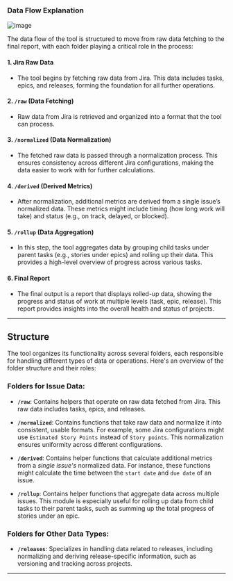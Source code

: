 ### Data Flow Explanation

![image](https://github.com/user-attachments/assets/61d4f973-3a54-48e7-bd8a-5f53deb69ee1)

The data flow of the tool is structured to move from raw data fetching to the final report, with each folder playing a critical role in the process:

#### 1. **Jira Raw Data**
   - The tool begins by fetching raw data from Jira. This data includes tasks, epics, and releases, forming the foundation for all further operations.

#### 2. **`/raw` (Data Fetching)**
   - Raw data from Jira is retrieved and organized into a format that the tool can process.

#### 3. **`/normalized` (Data Normalization)**
   - The fetched raw data is passed through a normalization process. This ensures consistency across different Jira configurations, making the data easier to work with for further calculations. 

#### 4. **`/derived` (Derived Metrics)**
   - After normalization, additional metrics are derived from a single issue’s normalized data. These metrics might include timing (how long work will take) and status (e.g., on track, delayed, or blocked).

#### 5. **`/rollup` (Data Aggregation)**
   - In this step, the tool aggregates data by grouping child tasks under parent tasks (e.g., stories under epics) and rolling up their data. This provides a high-level overview of progress across various tasks.

#### 6. **Final Report**
   - The final output is a report that displays rolled-up data, showing the progress and status of work at multiple levels (task, epic, release). This report provides insights into the overall health and status of projects.

---

## Structure

The tool organizes its functionality across several folders, each responsible for handling different types of data or operations. Here's an overview of the folder structure and their roles:

### Folders for Issue Data:

- **`/raw`**: Contains helpers that operate on raw data fetched from Jira. This raw data includes tasks, epics, and releases.
  
- **`/normalized`**: Contains functions that take raw data and normalize it into consistent, usable formats. For example, some Jira configurations might use `Estimated Story Points` instead of `Story points`. This normalization ensures uniformity across different configurations.

- **`/derived`**: Contains helper functions that calculate additional metrics from a *single issue's* normalized data. For instance, these functions might calculate the time between the `start date` and `due date` of an issue.

- **`/rollup`**: Contains helper functions that aggregate data across multiple issues. This module is especially useful for rolling up data from child tasks to their parent tasks, such as summing up the total progress of stories under an epic.

### Folders for Other Data Types:

- **`/releases`**: Specializes in handling data related to releases, including normalizing and deriving release-specific information, such as versioning and tracking across projects.

---



